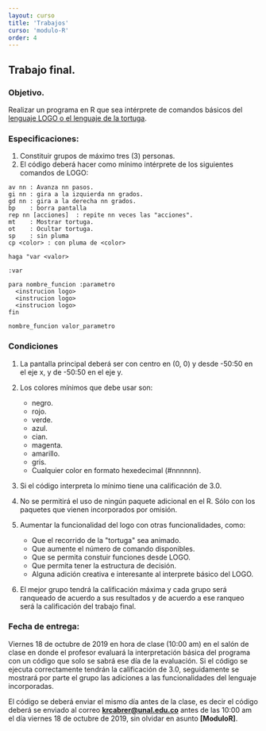```yaml
---
layout: curso
title: 'Trabajos'
curso: 'modulo-R'
order: 4
---
```


## Trabajo final.

### Objetivo.

Realizar un programa en R que sea intérprete de comandos básicos del [lenguaje LOGO o el lenguaje de la tortuga](https://es.wikipedia.org/wiki/Logo_%28lenguaje_de_programaci%C3%B3n%29).

### Especificaciones:

1. Constituir grupos de máximo tres (3) personas.
2. El código deberá hacer como mínimo intérprete de los siguientes comandos de LOGO:

```
av nn : Avanza nn pasos.
gi nn : gira a la izquierda nn grados.
gd nn : gira a la derecha nn grados.
bp    : borra pantalla
rep nn [acciones]  : repite nn veces las "acciones".
mt    : Mostrar tortuga.
ot    : Ocultar tortuga.
sp    : sin pluma
cp <color> : con pluma de <color>

haga "var <valor>

:var

para nombre_funcion :parametro
  <instrucion logo>
  <instrucion logo>
  <instrucion logo>
fin

nombre_funcion valor_parametro
```

### Condiciones

1. La pantalla principal deberá ser con centro en (0, 0) y
   desde -50:50 en el eje x, y de -50:50 en el eje y.
2. Los colores mínimos que debe usar son:
   - negro.
   - rojo.
   - verde.
   - azul.
   - cian.
   - magenta.
   - amarillo.
   - gris.
   - Cualquier color en formato hexedecimal (#nnnnnn).
3. Si el código interpreta lo mínimo tiene una calificación de 3.0.
4. No se permitirá el uso de ningún paquete adicional en el R. Sólo con los paquetes que vienen incorporados por omisión.
5. Aumentar la funcionalidad del logo con otras funcionalidades, como:
   - Que el recorrido de la "tortuga" sea animado.
   - Que aumente el número de comando disponibles.
   - Que se permita constuir funciones desde LOGO.
   - Que permita tener la estructura de decisión.
   - Alguna adición creativa e interesante al interprete básico del LOGO.

6. El mejor grupo tendrá la calificación máxima y cada grupo será ranqueado de acuerdo a sus resultados y de acuerdo a ese ranqueo será la calificación del trabajo final.

### Fecha de entrega:

Viernes 18 de octubre de 2019 en hora de clase (10:00 am) en el salón de clase
en donde el profesor evaluará la interpretación básica del programa con un código que solo se sabrá ese día de la evaluación. Si el código se ejecuta correctamente tendrán la calificación de 3.0, seguidamente se mostrará por parte el grupo las adiciones a las funcionalidades del lenguaje incorporadas.

El código se deberá enviar el mismo día antes de la clase, es decir el código
deberá se enviado al correo **krcabrer@unal.edu.co** antes de las 10:00 am el día viernes 18 de octubre de 2019, sin olvidar en asunto **[ModuloR]**.



<!--

## Trabajo final.

### Objetivo.

Realizar el juego de [puntos y cuadros](https://es.wikipedia.org/wiki/Timbiriche_(juego)),
de tal forma que el usuario juegue contra el computador.

### Ejemplo del juego.

En [esta página web](http://dotsandboxes.org/) se permite mirar el funcionamiento del juego.

### Fecha de entrega.

Miércoles, 28 de agosto de 2019 en horario de clase.




### Consideraciones.

- Se organizarán en grupos de máximo tres (3) personas.
- Se plantearán las reglas del juego.
    - Inicio del juego.
    - Desarrollo del juego.
    - Finalización del juego.
- Se constuirá un código en R para simular
  el juego de dominó con animación gráfica.

### Archivos para entregar.

- Máximo dos archivos de código:
   - Archivo con código del programa principal.
   - Archivo con funciones auxiliares.


### Aspectos de evaluación.

#### Forma.

  - Manejo gráfico de la interfaz del juego.

#### Fondo.

  - Estrategia de juego del computador vs el jugador.

### Fecha de entrega.

Viernes 20 de octubre de 2017 en hora de clase.




## Trabajo final

### Objetivo

Por grupos de máximo tres personas realizar una análisis
de dos grabaciones de un hombre y una mujer y mostrar
las características que se pueden utilizar para
diferenciar el género por las descomposición en
frecuencias de la respectiva señal de voz.

### Ejemplo de uso de grabaciones en R.

- [Código](./codigos/final1.nb.html)
- [Hola](./codigos/hola1.wav)
- [Buenos días](./codigos/buenosdias.wav)

### Ejemplo de la descompisión de Fourier.

- [Análisis de Fourier](./codigos/fourier1.nb.html)

### Resultados esperados.

 1. Archivo ".html" con el informe que muestre el
    análisis y las características que distinguen
    la voz de un hombre de la voz de una mujer.
 2. Archivo ".Rmd" con los códigos correspondientes.
 3. Archivos de sonido o de voces utilizadas.

  -->
